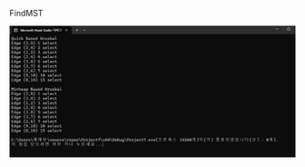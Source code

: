 FindMST

![](https://github.com/JHONEY-076/5702216-Chae-Jae-Heon/blob/master/8-findmst/Project7/%ED%99%94%EB%A9%B4%20%EC%BA%A1%EC%B2%98%202024-10-25%20191708.jpg)
